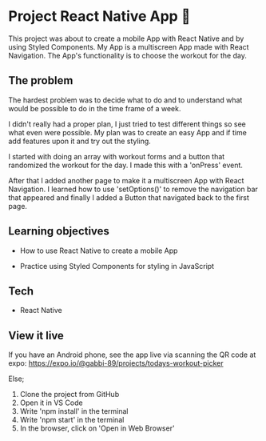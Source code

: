 # Project React Native App 📱

This project was about to create a mobile App with React Native and by using Styled Components. My App is a multiscreen App made with React Navigation. The App's functionality is to choose the workout for the day. 

## The problem

The hardest problem was to decide what to do and to understand what would be possible to do in the time frame of a week. 

I didn't really had a proper plan, I just tried to test different things so see what even were possible. My plan was to create an easy App and if time add features upon it and try out the styling. 

I started with doing an array with workout forms and a button that randomized the workout for the day. I made this with a 'onPress' event.

After that I added another page to make it a multiscreen App with React Navigation. I learned how to use 'setOptions()' to remove the navigation bar that appeared and finally I added a Button that navigated back to the first page. 

## Learning objectives

- How to use React Native to create a mobile App

- Practice using Styled Components for styling in JavaScript

## Tech

- React Native

## View it live

If you have an Android phone, see the app live via scanning the QR code at expo: https://expo.io/@gabbi-89/projects/todays-workout-picker

Else;
1. Clone the project from GitHub
2. Open it in VS Code
3. Write 'npm install' in the terminal
4. Write 'npm start' in the terminal
5. In the browser, click on 'Open in Web Browser'

